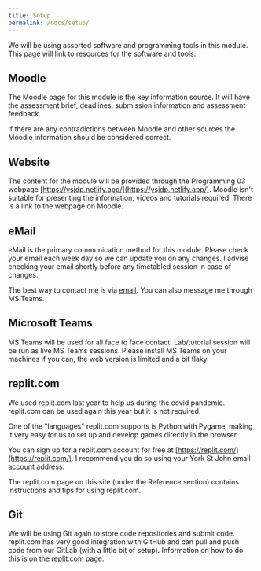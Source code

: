 ```yaml
---
title: Setup
permalink: /docs/setup/
---
```


We will be using assorted software and programming tools in this module. This page will link to resources for the software and tools.  

## Moodle

The Moodle page for this module is the key information source. It will have the assessment brief, deadlines, submission information and assessment feedback.  

If there are any contradictions between Moodle and other sources the Moodle information should be considered correct. 

## Website

The content for the module will be provided through the Programming 03 webpage [https://ysjdp.netlify.app/](https://ysjdp.netlify.app/). Moodle isn't suitable for presenting the information, videos and tutorials required. There is a link to the webpage on Moodle.

## eMail

eMail is the primary communication method for this module. Please check your email each week day so we can update you on any changes. I advise checking your email shortly before any timetabled session in case of changes.  

The best way to contact me is via [email](mailto:a.guest@yorksj.ac.uk). You can also message me through MS Teams.

## Microsoft Teams

MS Teams will be used for all face to face contact. Lab/tutorial session will be run as live MS Teams sessions. Please install MS Teams on your machines if you can, the web version is limited and a bit flaky.  

## replit.com

We used replit.com last year to help us during the covid pandemic. replit.com can be used again this year but it is not required.

One of the "languages" replit.com supports is Python with Pygame, making it very easy for us to set up and develop games directly in the browser.

You can sign up for a replit.com account for free at [https://replit.com/](https://replit.com/). I recommend you do so using your York St John email account address.  

The replit.com page on this site (under the Reference section) contains instructions and tips for using replit.com.  

## Git

We will be using Git again to store code repositories and submit code. replit.com has very good integration with GitHub and can pull and push code from our GitLab (with a little bit of setup). Information on how to do this is on the replit.com page.
